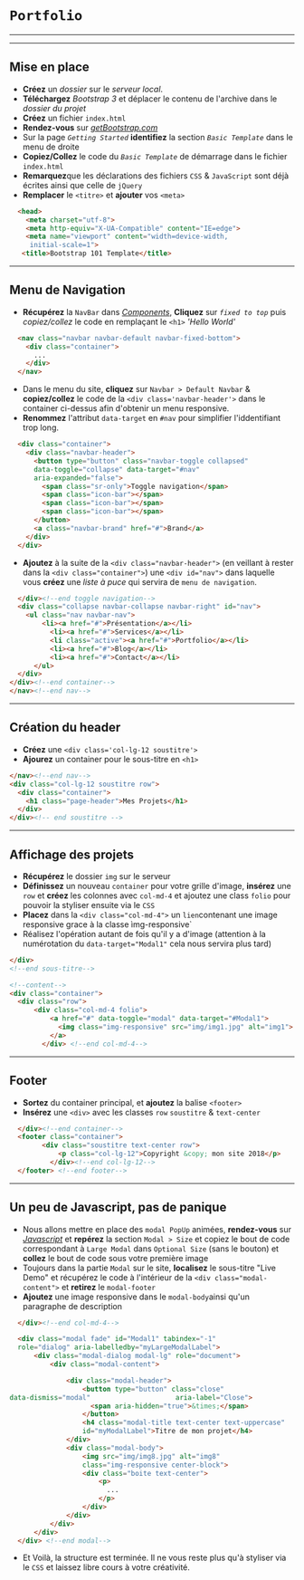 # `Portfolio`
---
---
## Mise en place
-   **Créez** un *dossier* sur le *serveur local*.
-   **Téléchargez** *Bootstrap 3* et déplacer le contenu de l'archive
dans le *dossier du projet*
-   **Créez** un fichier `index.html`
-   **Rendez-vous** sur
[*getBootstrap.com*]('http://getbootstrap.com/docs/3.3/getting-started/#template')
-   Sur la page *`Getting Started`* **identifiez** la section *`Basic
Template`* dans le menu de droite
-   **Copiez/Collez** le code du *`Basic Template`* de démarrage dans
le fichier `index.html`
-   **Remarquez**que les déclarations des fichiers `CSS` &
`JavaScript` sont déjà écrites ainsi que celle de `jQuery`
-   **Remplacer** le `<titre>` et **ajouter** vos `<meta>`

```html
  <head>
    <meta charset="utf-8">
    <meta http-equiv="X-UA-Compatible" content="IE=edge">
    <meta name="viewport" content="width=device-width,
     initial-scale=1">
   <title>Bootstrap 101 Template</title>
```

---

## Menu de Navigation
-   **Récupérez** la `NavBar` dans
[*Components*]('http://getbootstrap.com/docs/3.3/components/#navbar-fixed-top'), **Cliquez** sur *`fixed to top`* puis *copiez/collez* le code en remplaçant le `<h1>` *'Hello World'*

```html
  <nav class="navbar navbar-default navbar-fixed-bottom">
    <div class="container">
      ...
    </div>
  </nav>
```

-   Dans le menu du site, **cliquez** sur `Navbar > Default Navbar` &
**copiez/collez** le code de la `<div class='navbar-header'>` dans le
container ci-dessus afin d'obtenir un menu responsive.
-   **Renommez** l'attribut `data-target` en `#nav` pour simplifier
l'iddentifiant trop long.

```html
  <div class="container">
    <div class="navbar-header">
      <button type="button" class="navbar-toggle collapsed"
      data-toggle="collapse" data-target="#nav"
      aria-expanded="false">
        <span class="sr-only">Toggle navigation</span>
        <span class="icon-bar"></span>
        <span class="icon-bar"></span>
        <span class="icon-bar"></span>
      </button>
      <a class="navbar-brand" href="#">Brand</a>
    </div>
  </div>
  ```

-   **Ajoutez** à la suite de la `<div class="navbar-header">` (en
veillant à rester dans la `<div class="container">`) une `<div
id="nav">`  dans laquelle vous **créez** une *liste à puce* qui servira
de `menu de navigation`.

```html
  </div><!--end toggle navigation-->
  <div class="collapse navbar-collapse navbar-right" id="nav">
    <ul class="nav navbar-nav">
        <li><a href="#">Présentation</a></li>
          <li><a href="#">Services</a></li>
          <li class="active"><a href="#">Portfolio</a></li>
          <li><a href="#">Blog</a></li>
          <li><a href="#">Contact</a></li>
      </ul>
  </div>
</div><!--end container-->
</nav><!--end nav-->
```
---
## Création du header

-   **Créez** une `<div class='col-lg-12 soustitre'>`
-   **Ajourez** un container pour le sous-titre en `<h1>`

```html
</nav><!--end nav-->
<div class="col-lg-12 soustitre row">
  <div class="container">
    <h1 class="page-header">Mes Projets</h1>
  </div>
</div><!-- end soustitre -->
```
---
## Affichage des projets
-   **Récupérez** le dossier `img` sur le serveur
-   **Définissez** un nouveau `container` pour votre grille d'image,
**insérez** une `row` et **créez** les colonnes avec `col-md-4` et
ajoutez une class `folio` pour pouvoir la styliser ensuite via le `CSS`
-   **Placez** dans la `<div class="col-md-4">` un `lien`contenant une
image responsive grace à la classe ìmg-responsive`
-   Réalisez l'opération autant de fois qu'il y a d'image (attention à
la numérotation du `data-target="Modal1"` cela nous servira plus tard)

```html
</div>
<!--end sous-titre-->

<!--content-->
<div class="container">
  <div class="row">
      <div class="col-md-4 folio">
          <a href="#" data-toggle="modal" data-target="#Modal1">
            <img class="img-responsive" src="img/img1.jpg" alt="img1">
          </a>
        </div> <!--end col-md-4-->
```

---

## Footer
-   **Sortez** du container principal, et **ajoutez** la balise
`<footer>`
-   **Insérez** une `<div>` avec les classes `row` `soustitre` &
`text-center`

```html
  </div><!--end container-->
  <footer class="container">
        <div class="soustitre text-center row">
            <p class="col-lg-12">Copyright &copy; mon site 2018</p>
          </div><!--end col-lg-12-->
  </footer> <!--end footer-->
```

---

## Un peu de Javascript, pas de panique
-   Nous allons mettre en place des `modal PopUp` animées,
**rendez-vous** sur
[*Javascript*]('http://getbootstrap.com/docs/3.3/components/#navbar-fixed-top') et **repérez** la section `Modal > Size` et copiez le bout de code correspondant à `Large Modal` dans `Optional Size` (sans le bouton) et **collez** le bout de code sous votre première image
-   Toujours dans la partie `Modal` sur le site, **localisez** le
sous-titre "Live Demo" et récupérez le code à l'intérieur de la `<div
class="modal-content">` et **retirez** le `modal-footer`
-   **Ajoutez** une image responsive dans le `modal-body`ainsi qu'un
paragraphe de description

```html
  </div><!--end col-md-4-->

  <div class="modal fade" id="Modal1" tabindex="-1"
  role="dialog" aria-labelledby="myLargeModalLabel">
      <div class="modal-dialog modal-lg" role="document">
          <div class="modal-content">

              <div class="modal-header">
                  <button type="button" class="close"
data-dismiss="modal"                     aria-label="Close">
                    <span aria-hidden="true">&times;</span>
                  </button>
                  <h4 class="modal-title text-center text-uppercase"
                  id="myModalLabel">Titre de mon projet</h4>
              </div>
              <div class="modal-body">
                  <img src="img/img8.jpg" alt="img8"
                  class="img-responsive center-block">
                  <div class="boite text-center">
                      <p>
                        ...
                      </p>
                  </div>
              </div>
          </div>
      </div>
  </div> <!--end modal-->
```

-   Et Voilà, la structure est terminée. Il ne vous reste plus qu'à styliser via le `CSS` et laissez libre cours à votre créativité.
